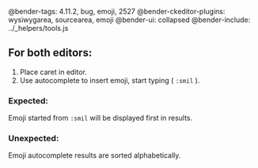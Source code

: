 @bender-tags: 4.11.2, bug, emoji, 2527
@bender-ckeditor-plugins: wysiwygarea, sourcearea, emoji
@bender-ui: collapsed
@bender-include: ../_helpers/tools.js

## For both editors:

1. Place caret in editor.
2. Use autocomplete to insert emoji, start typing ( `:smil` ).
### Expected:
Emoji started from `:smil` will be displayed first in results.
### Unexpected:
Emoji autocomplete results are sorted alphabetically.
